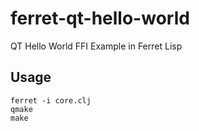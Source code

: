 ferret-qt-hello-world
===============

QT Hello World FFI Example in Ferret Lisp

## Usage

    ferret -i core.clj
    qmake
    make